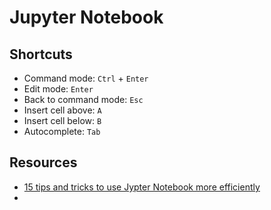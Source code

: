 # Jupyter Notebook

## Shortcuts
- Command mode:  `Ctrl` + `Enter`
- Edit mode:  `Enter`
- Back to command mode: `Esc`
- Insert cell above: `A`
- Insert cell below: `B`
- Autocomplete: `Tab`


## Resources
- [15 tips and tricks to use Jypter Notebook more efficiently](https://towardsdatascience.com/15-tips-and-tricks-to-use-jupyter-notebook-more-efficiently-ef05ede4e4b9)
-
